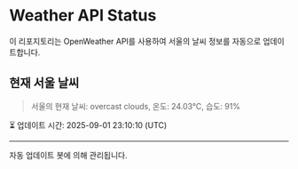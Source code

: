 
# Weather API Status

이 리포지토리는 OpenWeather API를 사용하여 서울의 날씨 정보를 자동으로 업데이트합니다.

## 현재 서울 날씨
> 서울의 현재 날씨: overcast clouds, 온도: 24.03°C, 습도: 91%

⏳ 업데이트 시간: 2025-09-01 23:10:10 (UTC)

---
자동 업데이트 봇에 의해 관리됩니다.
